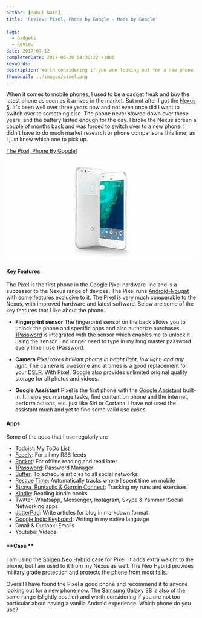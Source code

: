 ```yaml
---
author: [Rahul Nath]
title: 'Review: Pixel, Phone by Google - Made by Google'
  
tags:
  - Gadgets
  - Review
date: 2017-07-12
completedDate: 2017-06-28 04:38:22 +1000
keywords:
description: Worth considering if you are looking out for a new phone.
thumbnail: ../images/pixel.png
---
```


When it comes to mobile phones, I used to be a gadget freak and buy the latest phone as soon as it arrives in the market. But not after I got the [Nexus 5](http://www.rahulpnath.com/blog/review-two-months-and-counting-android-and-nexus-5/). It's been well over three years now and not even once did I want to switch over to something else. The phone never slowed down over these years, and the battery lasted enough for the day. I broke the Nexus screen a couple of months back and was forced to switch over to a new phone. I didn't have to do much market research or phone comparisons this time; as I just knew which one to pick up.

[The Pixel, Phone By Google!](https://madeby.google.com/intl/en_au/phone/)

<img src="../images/pixel.png" alt="Pixel" class="center" />

#### **Key Features**

The Pixel is the first phone in the Google Pixel hardware line and is a successor to the Nexus range of devices. The Pixel runs [Android-Nougat](https://www.android.com/intl/en_au/versions/nougat-7-0/) with some features exclusive to it. The Pixel is very much comparable to the Nexus, with improved hardware and latest software. Below are some of the key features that I like about the phone.

- **Fingerprint sensor** The fingerprint sensor on the back allows you to unlock the phone and specific apps and also authorize purchases. [1Password](http://www.rahulpnath.com/blog/password-manager-get-one-if-you-havent-already/) is integrated with the sensor which enables me to unlock it using the sensor. I no longer need to type in my long master password every time I use 1Password.

- **Camera** _Pixel takes brilliant photos in bright light, low light, and any light._ The camera is awesome and at times is a good replacement for your [DSLR](http://www.rahulpnath.com/blog/photography-learning-to-click/). With Pixel, Google also provides unlimited original quality storage for all photos and videos.

- **Google Assistant** Pixel is the first phone with the [Google Assistant](https://assistant.google.com/) built-in. It helps you manage tasks, find content on phone and the internet, perform actions, etc. just like Siri or Cortana. I have not used the assistant much and yet to find some valid use cases.

#### **Apps**

Some of the apps that I use regularly are

- [Todoist](http://www.rahulpnath.com/blog/todoist-manage-your-todo-list/): My ToDo List
- [Feedly](http://www.rahulpnath.com/blog/feedly-one-stop-reading-place/): For all my RSS feeds
- [Pocket](http://www.rahulpnath.com/blog/pocket-offline-reading-made-easy/): For offline reading and read later
- [1Password](http://www.rahulpnath.com/blog/password-manager-get-one-if-you-havent-already/): Password Manager
- [Buffer](http://www.rahulpnath.com/blog/buffer-smarter-social-sharing/): To schedule articles to all social networks
- [Rescue Time](http://www.rahulpnath.com/blog/rescue-time-track-your-time/): Automatically tracks where I spent time on mobile
- [Strava, Runtastic & Garmin Connect](http://www.rahulpnath.com/blog/three_months_to_a_half_marathon/): Tracking my runs and exercises
- [Kindle](https://play.google.com/store/apps/details?id=com.amazon.kindle): Reading kindle books
- Twitter, Whatsapp, Messenger, Instagram, Skype & Yammer :Social Networking apps
- [JotterPad](http://www.rahulpnath.com/blog/optimizing-octopress-workflow-for-new-posts/): Write articles for blog in markdown format
- [Google Indic Keyboard](http://www.rahulpnath.com/blog/how-to-setup-google-indic-keyboard-on-your-android-phone/): Writing in my native language
- Gmail & Outlook: Emails
- Youtube: Videos

#### **Case **

I am using the [Spigen Neo Hybrid](http://www.rahulpnath.com/blog/spigen-awesome-phone-cases/) case for Pixel. It adds extra weight to the phone, but I am used to it from my Nexus as well. The Neo Hybrid provides military grade protection and protects the phone from most falls.

Overall I have found the Pixel a good phone and recommend it to anyone looking out for a new phone now. The Samsung Galaxy S8 is also of the same range (slightly costlier) and worth considering if you are not too particular about having a vanilla Android experience. Which phone do you use?

